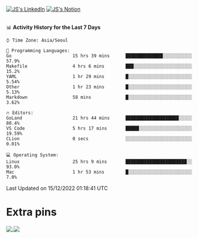 
[![JS's LinkedIn](https://img.shields.io/badge/LinkedIn-blue?style=for-the-badge&logo=linkedin)](https://www.linkedin.com/in/jaeseung-lee-5a2a32139/) 
[![JS's Notion](https://img.shields.io/badge/Notion-black?style=for-the-badge&logo=notion)](https://bit.ly/ljswiki1) <br><br>
<!-- ![JS's GitHub stats](https://github-readme-stats-lemon-five.vercel.app/api?username=tkxkd0159&hide=contribs,prs,stars,issues&show_icons=true&theme=react&include_all_commits=true)   -->
<!-- ![Top Langs](https://github-readme-stats-lemon-five.vercel.app/api/top-langs/?username=tkxkd0159&layout=compact&hide=jupyter%20notebook,scss,html,css&langs_count=10)  -->


<!--START_SECTION:waka-->
📊 **Activity History for the Last 7 Days** 

```text
⌚︎ Time Zone: Asia/Seoul

💬 Programming Languages: 
Go                       15 hrs 39 mins      ██████████████░░░░░░░░░░░   57.9% 
Makefile                 4 hrs 6 mins        ███░░░░░░░░░░░░░░░░░░░░░░   15.2% 
YAML                     1 hr 29 mins        █░░░░░░░░░░░░░░░░░░░░░░░░   5.54% 
Other                    1 hr 23 mins        █░░░░░░░░░░░░░░░░░░░░░░░░   5.13% 
Markdown                 58 mins             █░░░░░░░░░░░░░░░░░░░░░░░░   3.62%

🔥 Editors: 
GoLand                   21 hrs 44 mins      ████████████████████░░░░░   80.4% 
VS Code                  5 hrs 17 mins       █████░░░░░░░░░░░░░░░░░░░░   19.59% 
CLion                    0 secs              ░░░░░░░░░░░░░░░░░░░░░░░░░   0.01%

💻 Operating System: 
Linux                    25 hrs 9 mins       ███████████████████████░░   93.0% 
Mac                      1 hr 53 mins        █░░░░░░░░░░░░░░░░░░░░░░░░   7.0%

```


 Last Updated on 15/12/2022 01:18:41 UTC
<!--END_SECTION:waka-->

# Extra pins
<a href="https://github.com/tkxkd0159/tkxkd0159.github.io">
  <img align="center" src="https://github-readme-stats-lemon-five.vercel.app/api/pin/?username=tkxkd0159&repo=nft-card-game&theme=react" />
</a>
<a href="https://github.com/tkxkd0159/dsalgo">
  <img align="center" src="https://github-readme-stats-lemon-five.vercel.app/api/pin/?username=tkxkd0159&repo=dsalgo&theme=react" />
</a>

<!---
- 🔭 I’m currently working on ...
- 🌱 I’m currently learning blockchain and distributed network
- 👯 I’m looking to collaborate on ...
- 🤔 I’m looking for help with ...
- 💬 Ask me about ...
- 📫 How to reach me: ...
- 😄 Pronouns: ...
- ⚡ Fun fact: ...
-->
